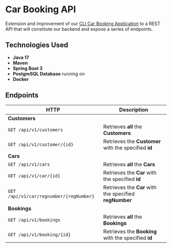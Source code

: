 # Car Booking API

Extension and improvement of our [CLI Car Booking Application](https://github.com/younnes-chebli/cli-car-booking-application) to a REST API that will constitute our backend and expose a series of endpoints.

## Technologies Used
* **Java 17**
* **Maven**
* **Spring Boot 3**
* **PostgreSQL Database** running on
* **Docker**

## Endpoints

| HTTP                                        | Description                                            |
|---------------------------------------------|--------------------------------------------------------|
| **Customers**                               |                                                        |
| ```GET /api/v1/customers```                 | Retrieves **all** the **Customers**                    |
| ```GET /api/v1/customer/{id}```             | Retrieves the **Customer** with the specified **id**   |
| **Cars**                                    |
| ```GET /api/v1/cars```                      | Retrieves **all** the **Cars**                         |
| ```GET /api/v1/car/{id}```                  | Retrieves the **Car** with the specified **id**        |
| ```GET /api/v1/car/regnumber/{regNumber}``` | Retrieves the **Car** with the specified **regNumber** |
| **Bookings**                                |
| ```GET /api/v1/bookings```                  | Retrieves **all** the **Bookings**                     |
| ```GET /api/v1/booking/{id}```              | Retrieves the **Booking** with the specified **id**    |

